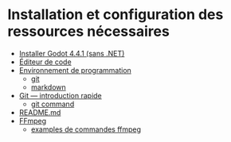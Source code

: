 # Installation et configuration des ressources nécessaires

<!-- start-replace-subnav -->
* [Installer Godot 4.4.1 (sans .NET)](/03-savoirs/01/04-installation/01-installation-godot/)
* [Éditeur de code](/03-savoirs/01/04-installation/02-gestion-code-source/)
* [Environnement de programmation](/03-savoirs/01/04-installation/03-environnement-programmation/)
    * [git](/03-savoirs/01/04-installation/03-environnement-programmation/git/)
    * [markdown](/03-savoirs/01/04-installation/03-environnement-programmation/markdown/)
* [Git — introduction rapide](/03-savoirs/01/04-installation/03-git/)
    * [git command](/03-savoirs/01/04-installation/03-git/git-command/)
* [README.md ](/03-savoirs/01/04-installation/04-readme/)
* [FFmpeg](/03-savoirs/01/04-installation/05-ffmpeg/)
    * [examples de commandes ffmpeg](/03-savoirs/01/04-installation/05-ffmpeg/examples-ffmpeg/)
<!-- end-replace-subnav -->
